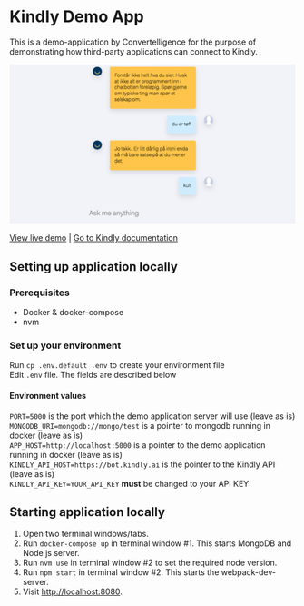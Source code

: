 # Kindly Demo App

This is a demo-application by Convertelligence for the purpose of demonstrating how third-party applications can connect to Kindly.

![Screenshot from demo](/screenshot.png)

[View live demo](http://kindly-demo-production.firebaseapp.com) | [Go to Kindly documentation](https://kindly.gitbooks.io/kindly/)

## Setting up application locally

### Prerequisites

* Docker & docker-compose
* nvm

### Set up your environment

Run `cp .env.default .env` to create your environment file  
Edit `.env` file. The fields are described below

#### Environment values

`PORT=5000` is the port which the demo application server will use (leave as is)  
`MONGODB_URI=mongodb://mongo/test` is a pointer to mongodb running in docker (leave as is)  
`APP_HOST=http://localhost:5000` is a pointer to the demo application running in docker (leave as is)  
`KINDLY_API_HOST=https://bot.kindly.ai` is the pointer to the Kindly API (leave as is)  
`KINDLY_API_KEY=YOUR_API_KEY` **must** be changed to your API KEY  

## Starting application locally

1. Open two terminal windows/tabs.  
2. Run `docker-compose up` in terminal window #1. This starts MongoDB and Node js server.  
3. Run `nvm use` in terminal window #2 to set the required node version.  
4. Run `npm start` in terminal window #2. This starts the webpack-dev-server.  
5. Visit [http://localhost:8080](http://localhost:8080).  
